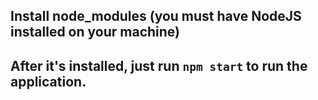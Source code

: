 ## Install node_modules (you must have NodeJS installed on your machine)
## After it's installed, just run `npm start` to run the application.
